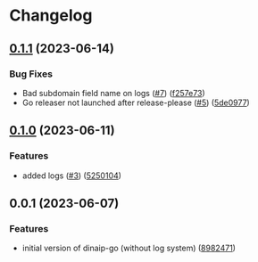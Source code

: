 # Changelog

## [0.1.1](https://github.com/vrdominguez/dinaip-go/compare/v0.1.0...v0.1.1) (2023-06-14)


### Bug Fixes

* Bad subdomain field name on logs ([#7](https://github.com/vrdominguez/dinaip-go/issues/7)) ([f257e73](https://github.com/vrdominguez/dinaip-go/commit/f257e734c18a20a325870e08591da636d799419d))
* Go releaser not launched after release-please ([#5](https://github.com/vrdominguez/dinaip-go/issues/5)) ([5de0977](https://github.com/vrdominguez/dinaip-go/commit/5de0977a124416414e06bb02bade3c9a0cfdefe3))

## [0.1.0](https://github.com/vrdominguez/dinaip-go/compare/v0.0.1...v0.1.0) (2023-06-11)


### Features

* added logs ([#3](https://github.com/vrdominguez/dinaip-go/issues/3)) ([5250104](https://github.com/vrdominguez/dinaip-go/commit/5250104eae56cf32c994d36a378b8286bab2ff95))

## 0.0.1 (2023-06-07)


### Features

* initial version of dinaip-go (without log system) ([8982471](https://github.com/vrdominguez/dinaip-gp/commit/8982471708fb1df2080d34fc9f593e6d59bf95ee))
